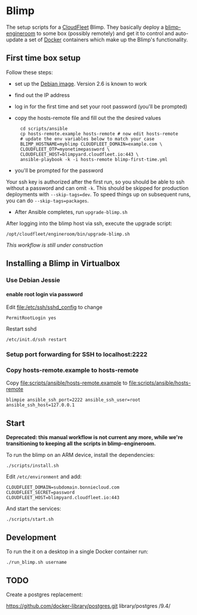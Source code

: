 Blimp
=====

The setup scripts for a [CloudFleet](https://cloudfleet.io/) Blimp.
They basically deploy a
[blimp-engineroom](https://github.com/cloudfleet/blimp-engineroom) to some box
(possibly remotely) and get it to control
and auto-update a set of [Docker](www.docker.com) containers which make up
the Blimp's functionality.

## First time box setup

Follow these steps:

- set up the
[Debian image](http://www.igorpecovnik.com/2014/08/19/cubox-i-hummingboard-debian-sd-image/).
Version 2.6 is known to work
- find out the IP address
- log in for the first time and set your root password (you'll be prompted)
- copy the hosts-remote file and fill out the the desired values

        cd scripts/ansible
        cp hosts-remote.example hosts-remote # now edit hosts-remote
        # update the env variables below to match your case
        BLIMP_HOSTNAME=myblimp CLOUDFLEET_DOMAIN=example.com \
        CLOUDFLEET_OTP=myonetimepassword \
        CLOUDFLEET_HOST=blimpyard.cloudfleet.io:443 \
        ansible-playbook -k -i hosts-remote blimp-first-time.yml

- you'll be prompted for the password

Your ssh key is authorized after the first run, so you should be able to ssh
without a password and can omit `-k`. This should be skipped for production
deployments with `--skip-tags=dev`. To speed things up on subsequent runs,
you can do `--skip-tags=packages`.

- After Ansible completes, run `upgrade-blimp.sh`

After logging into the blimp host via ssh, execute the upgrade script:

    /opt/cloudfleet/engineroom/bin/upgrade-blimp.sh

*This workflow is still under construction*

## Installing a Blimp in Virtualbox

### Use Debian Jessie
#### enable root login via password

Edit <file:/etc/ssh/sshd_config> to change

    PermitRootLogin yes

Restart sshd

    /etc/init.d/ssh restart


### Setup port forwarding for SSH to localhost:2222
### Copy hosts-remote.example to hosts-remote

Copy <file:scripts/ansible/hosts-remote.example> to <file:scripts/ansible/hosts-remote>

    blimpie ansible_ssh_port=2222 ansible_ssh_user=root ansible_ssh_host=127.0.0.1

## Start

**Deprecated: this manual workflow is not current any more, while we're
transitioning to keeping all the scripts in blimp-engineroom.**

To run the blimp on an ARM device, install the dependencies:

    ./scripts/install.sh

Edit `/etc/environment` and add:

    CLOUDFLEET_DOMAIN=subdomain.bonniecloud.com
    CLOUDFLEET_SECRET=password
    CLOUDFLEET_HOST=blimpyard.cloudfleet.io:443

And start the services:

    ./scripts/start.sh


## Development

To run the it on a desktop in a single Docker container run:

    ./run_blimp.sh username

## TODO

Create a postgres replacement:

https://github.com/docker-library/postgres.git library/postgres /9.4/
